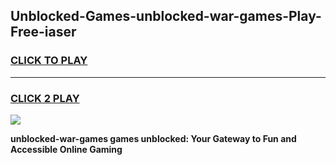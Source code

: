 
## Unblocked-Games-unblocked-war-games-Play-Free-iaser
<h3>
<a href="https://premium76.site?title=unblocked-war-games&ref=22A">CLICK TO PLAY</a></h3>
<hr>

<h3>
<a href="https://premium76.site?title=unblocked-war-games&ref=22A">CLICK 2 PLAY</a>
  
</h3>

<a href="https://premium76.site?title=unblocked-war-games&ref=22A"><img src="https://clearcache.store/games.png"></a>


**unblocked-war-games games unblocked: Your Gateway to Fun and Accessible Online Gaming**

